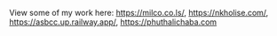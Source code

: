 View some of  my work here:
https://milco.co.ls/,
https://nkholise.com/,
https://asbcc.up.railway.app/,
https://phuthalichaba.com


